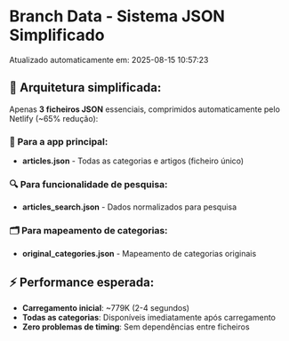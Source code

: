 # Branch Data - Sistema JSON Simplificado
Atualizado automaticamente em: 2025-08-15 10:57:23

## 🎯 Arquitetura simplificada:
Apenas **3 ficheiros JSON** essenciais, comprimidos automaticamente pelo Netlify (~65% redução):

### 📱 Para a app principal:
- **articles.json** - Todas as categorias e artigos (ficheiro único)

### 🔍 Para funcionalidade de pesquisa:
- **articles_search.json** - Dados normalizados para pesquisa

### 🗂️ Para mapeamento de categorias:
- **original_categories.json** - Mapeamento de categorias originais

## ⚡ Performance esperada:
- **Carregamento inicial**: ~779K (2-4 segundos)
- **Todas as categorias**: Disponíveis imediatamente após carregamento
- **Zero problemas de timing**: Sem dependências entre ficheiros
